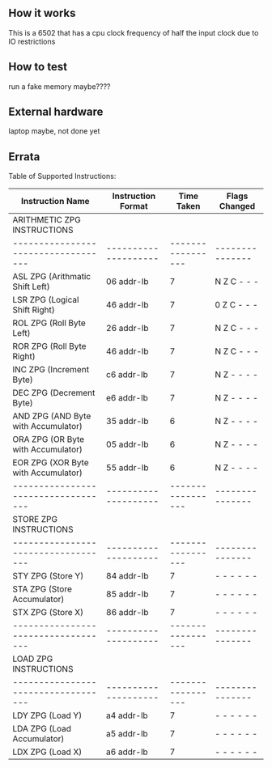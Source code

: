 <!---

This file is used to generate your project datasheet. Please fill in the information below and delete any unused
sections.

You can also include images in this folder and reference them in the markdown. Each image must be less than
512 kb in size, and the combined size of all images must be less than 1 MB.
-->

## How it works

This is a 6502 that has a cpu clock frequency of half the input clock due to IO restrictions

## How to test

run a fake memory maybe????

## External hardware

laptop maybe, not done yet

## Errata

Table of Supported Instructions:

|Instruction Name                   | Instruction Format | Time Taken      | Flags Changed |
|-----------------------------------|--------------------|-----------------|---------------|
|ARITHMETIC ZPG INSTRUCTIONS        |                    |                 |               |
|-----------------------------------|--------------------|-----------------|---------------|
|ASL ZPG (Arithmatic Shift Left)    | 06 addr-lb         | 7               |  N Z C - - -  |
|LSR ZPG (Logical Shift Right)      | 46 addr-lb         | 7               |  0 Z C - - -  |
|ROL ZPG (Roll Byte Left)           | 26 addr-lb         | 7               |  N Z C - - -  |
|ROR ZPG (Roll Byte Right)          | 46 addr-lb         | 7               |  N Z C - - -  |
|INC ZPG (Increment Byte)           | c6 addr-lb         | 7               |  N Z - - - -  |
|DEC ZPG (Decrement Byte)           | e6 addr-lb         | 7               |  N Z - - - -  |
|AND ZPG (AND Byte with Accumulator)| 35 addr-lb         | 6               |  N Z - - - -  |
|ORA ZPG (OR Byte with Accumulator) | 05 addr-lb         | 6               |  N Z - - - -  |
|EOR ZPG (XOR Byte with Accumulator)| 55 addr-lb         | 6               |  N Z - - - -  |
|-----------------------------------|--------------------|-----------------|---------------|
|STORE ZPG INSTRUCTIONS             |                    |                 |               |
|-----------------------------------|--------------------|-----------------|---------------|
|STY ZPG (Store Y)                  | 84 addr-lb         | 7               |  - - - - - -  |
|STA ZPG (Store Accumulator)        | 85 addr-lb         | 7               |  - - - - - -  |
|STX ZPG (Store X)                  | 86 addr-lb         | 7               |  - - - - - -  |
|-----------------------------------|--------------------|-----------------|---------------|
|LOAD ZPG INSTRUCTIONS              |                    |                 |               |
|-----------------------------------|--------------------|-----------------|---------------|
|LDY ZPG (Load Y)                   | a4 addr-lb         | 7               |  - - - - - -  |
|LDA ZPG (Load Accumulator)         | a5 addr-lb         | 7               |  - - - - - -  |
|LDX ZPG (Load X)                   | a6 addr-lb         | 7               |  - - - - - -  |


